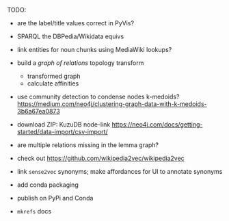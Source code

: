 TODO:

  * are the label/title values correct in PyVis?

  * SPARQL the DBPedia/Wikidata equivs

  * link entities for noun chunks using MediaWiki lookups?



  * build a _graph of relations_ topology transform
    * transformed graph
    * calculate affinities

  * use community detection to condense nodes
  k-medoids? https://medium.com/neo4j/clustering-graph-data-with-k-medoids-3b6a67ea0873

  * download ZIP: KuzuDB node-link
  https://neo4j.com/docs/getting-started/data-import/csv-import/

  * are multiple relations missing in the lemma graph?

  * check out https://github.com/wikipedia2vec/wikipedia2vec

  * link `sense2vec` synonyms; make affordances for UI to annotate synonyms

  * add conda packaging
  * publish on PyPi and Conda
  * `mkrefs` docs

